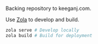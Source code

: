 Backing repository to keeganj.com. 

Use [Zola](https://www.getzola.org/documentation/content/section/) to develop and build.

```sh
zola serve # Develop locally
zola build # Build for deployment
```
